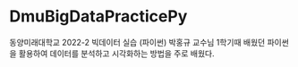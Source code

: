 # DmuBigDataPracticePy
동양미래대학교 2022-2 빅데이터 실습 (파이썬)
박홍규 교수님
1학기때 배웠던 파이썬을 활용하여 데이터를 분석하고 시각화하는 방법을 주로 배웠다.
